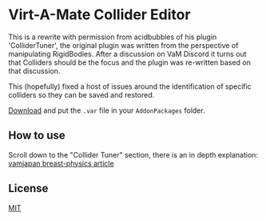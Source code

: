 # Virt-A-Mate Collider Editor

This is a rewrite with permission from acidbubbles of his plugin 'ColliderTuner', the original plugin was written from the perspective of manipulating RigidBodies. After a discussion on VaM Discord it turns out that Colliders should be the focus and the plugin was re-written    based on that discussion. 

This (hopefully) fixed a host of issues around the identification of specific colliders so they can be saved and restored.

[Download](https://github.com/acidbubbles/vam-collider-tuner/releases) and put the `.var` file in your `AddonPackages` folder.

## How to use

Scroll down to the "Collider Tuner" section, there is an in depth explanation: [vamjapan breast-physics article](https://translate.google.com/translate?depth=1&hl=ja&langpair=ja|en&pto=aue&rurl=translate.google.com&sp=nmt4&u=https://vamjapan.com/breast-physics/)

## License

[MIT](LICENSE.md)
